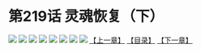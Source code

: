 # 第219话 灵魂恢复（下）
![](https://mhpic.xiaomingtaiji.net/comic/D/斗破苍穹拆分版/219话/1.jpg-zymk.middle.webp)
![](https://mhpic.xiaomingtaiji.net/comic/D/斗破苍穹拆分版/219话/2.jpg-zymk.middle.webp)
![](https://mhpic.xiaomingtaiji.net/comic/D/斗破苍穹拆分版/219话/3.jpg-zymk.middle.webp)
![](https://mhpic.xiaomingtaiji.net/comic/D/斗破苍穹拆分版/219话/4.jpg-zymk.middle.webp)
![](https://mhpic.xiaomingtaiji.net/comic/D/斗破苍穹拆分版/219话/5.jpg-zymk.middle.webp)
![](https://mhpic.xiaomingtaiji.net/comic/D/斗破苍穹拆分版/219话/6.jpg-zymk.middle.webp)
![](https://mhpic.xiaomingtaiji.net/comic/D/斗破苍穹拆分版/219话/7.jpg-zymk.middle.webp)
![](https://mhpic.xiaomingtaiji.net/comic/D/斗破苍穹拆分版/219话/8.jpg-zymk.middle.webp)
[【上一章】](./218.md)
[【目录】](./READMD.md)
[【下一章】](./220.md)
